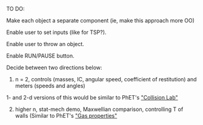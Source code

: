 TO DO:

Make each object a separate component (ie, make this approach more OO)

Enable user to set inputs (like for TSP?).

Enable user to throw an object.

Enable RUN/PAUSE button.

Decide between two directions below:
1) n = 2, controls (masses, IC, angular speed, coefficient of restitution) and meters (speeds and angles)

1- and 2-d versions of this would be similar to PhET's ["Collision Lab"](https://phet.colorado.edu/sims/html/collision-lab/latest/collision-lab_all.html)

2) higher n, stat-mech demo, Maxwellian comparison, controlling T of walls
(Similar to PhET's ["Gas properties"](https://phet.colorado.edu/en/simulation/gas-properties)
